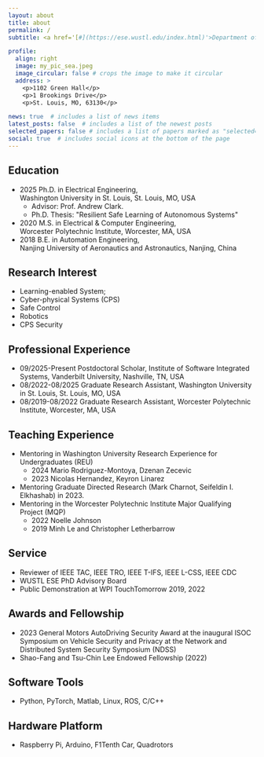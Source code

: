 ```yaml
---
layout: about
title: about
permalink: /
subtitle: <a href='[#](https://ese.wustl.edu/index.html)'>Department of Electrical and Systems Engineering, Washington University in St. Louis</a><br></br><a> Email hongchao@wustl.edu</a>

profile:
  align: right
  image: my_pic_sea.jpeg
  image_circular: false # crops the image to make it circular
  address: >
    <p>1102 Green Hall</p>
    <p>1 Brookings Drive</p>
    <p>St. Louis, MO, 63130</p>

news: true  # includes a list of news items
latest_posts: false  # includes a list of the newest posts
selected_papers: false # includes a list of papers marked as "selected={true}"
social: true  # includes social icons at the bottom of the page
---
```


## Education
- 2025 Ph.D. in Electrical Engineering, <br />
  Washington University in St. Louis, St. Louis, MO, USA
  - Advisor: Prof. Andrew Clark. 
  - Ph.D. Thesis: "Resilient Safe Learning of Autonomous Systems"
- 2020 M.S. in Electrical & Computer Engineering, <br />
  Worcester Polytechnic Institute, Worcester, MA, USA
- 2018 B.E. in Automation Engineering, <br />
  Nanjing University of Aeronautics and Astronautics, Nanjing, China

## Research Interest
- Learning-enabled System; 
- Cyber-physical Systems (CPS)
- Safe Control
- Robotics
- CPS Security

## Professional Experience
- 09/2025-Present   Postdoctoral Scholar, Institute of Software Integrated Systems, Vanderbilt University, Nashville, TN, USA
- 08/2022-08/2025   Graduate Research Assistant, Washington University in St. Louis, St. Louis, MO, USA
- 08/2019-08/2022   Graduate Research Assistant, Worcester Polytechnic Institute, Worcester, MA, USA

## Teaching Experience
- Mentoring in Washington University Research Experience for Undergraduates (REU)
  - 2024 Mario Rodriguez-Montoya, Dzenan Zecevic
  - 2023 Nicolas Hernandez, Keyron Linarez
- Mentoring Graduate Directed Research (Mark Charnot, Seifeldin I. Elkhashab) in 2023.
- Mentoring in the Worcester Polytechnic Institute Major Qualifying Project (MQP)
  - 2022 Noelle Johnson
  - 2019 Minh Le and Christopher Letherbarrow

## Service
- Reviewer of IEEE TAC, IEEE TRO, IEEE T-IFS, IEEE L-CSS, IEEE CDC
- WUSTL ESE PhD Advisory Board
- Public Demonstration at WPI TouchTomorrow 2019, 2022

## Awards and Fellowship
- 2023 General Motors AutoDriving Security Award at the inaugural ISOC Symposium on Vehicle Security and Privacy at the Network and Distributed System Security Symposium (NDSS)
- Shao-Fang and Tsu-Chin Lee Endowed Fellowship (2022)

## Software Tools
- Python, PyTorch, Matlab, Linux, ROS, C/C++

## Hardware Platform
- Raspberry Pi, Arduino, F1Tenth Car, Quadrotors

<!-- Write your biography here. Tell the world about yourself. Link to your favorite [subreddit](http://reddit.com). You can put a picture in, too. The code is already in, just name your picture `prof_pic.jpg` and put it in the `img/` folder.

Put your address / P.O. box / other info right below your picture. You can also disable any of these elements by editing `profile` property of the YAML header of your `_pages/about.md`. Edit `_bibliography/papers.bib` and Jekyll will render your [publications page](/al-folio/publications/) automatically.

Link to your social media connections, too. This theme is set up to use [Font Awesome icons](http://fortawesome.github.io/Font-Awesome/) and [Academicons](https://jpswalsh.github.io/academicons/), like the ones below. Add your Facebook, Twitter, LinkedIn, Google Scholar, or just disable all of them. -->
